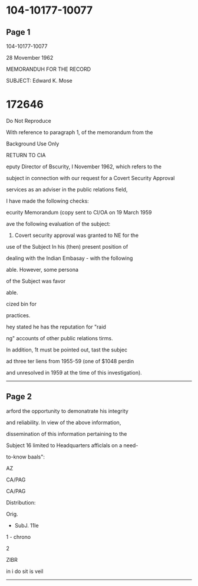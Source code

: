 # 104-10177-10077

## Page 1

104-10177-10077

28 Movember 1962

MEMORANDUH FOR THE RECORD

SUBJECT: Edward K. Mose

# 172646

Do Not Reproduce

With reference to paragraph 1, of the memorandum from the

Background Use Only

RETURN TO CIA

eputy Director of Bscurity, I November 1962, which refers to the

subject in connection with our request for a Covert Security Approval

services as an adviser in the public relations field,

I have made the following checks:

ecurity Memorandum (copy sent to CI/OA on 19 March 1959

ave the following evaluation of the subject:

1. Covert security approval was granted to NE for the

use of the Subject In his (then) present position of

dealing with the Indian Embasay - with the following

able. However, some persona

of the Subject was favor

able.

cized bin for

practices.

hey stated he has the reputation for "raid

ng" accounts of other public relations tirms.

In addition, 1t must be pointed out, tast the subjec

ad three ter liens from 1955-59 (one of $1048 perdin

and unresolved in 1959 at the time of this investigation).

---

## Page 2

arford the opportunity to demonatrate his integrity

and reliability. In view of the above information,

dissemination of this information pertaining to the

Subject 16 limited to Headquarters afficlals on a need-

to-know baals":

AZ

CA/PAG

CA/PAG

Distribution:

Orig.

- SubJ. 11le

1 - chrono

2

ZIBR

in i do sit is veil

---

